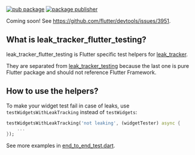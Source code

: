 [![pub package](https://img.shields.io/pub/v/leak_tracker_flutter_testing.svg)](https://pub.dev/packages/leak_tracker_flutter_testing)
[![package publisher](https://img.shields.io/pub/publisher/leak_tracker_flutter_testing.svg)](https://pub.dev/packages/leak_tracker_flutter_testing/publisher)

Coming soon! See https://github.com/flutter/devtools/issues/3951.

## What is leak_tracker_flutter_testing?

leak_tracker_flutter_testing is Flutter specific test helpers for [leak_tracker](https://pub.dev/packages/leak_tracker).

They are separated from [leak_tracker_testing](https://pub.dev/packages/leak_tracker_testing) because the last one is pure Flutter
package and should not reference Flutter Framework.

## How to use the helpers?

To make your widget test fail in case of leaks, use `testWidgetsWithLeakTracking` instead of `testWidgets`:

```dart
testWidgetsWithLeakTracking('not leaking', (widgetTester) async {
    ...
});
```

See more examples in [end_to_end_test.dart](https://github.com/dart-lang/leak_tracker/tree/main/pkgs/leak_tracker_flutter_testing/test/tests/end_to_end).
